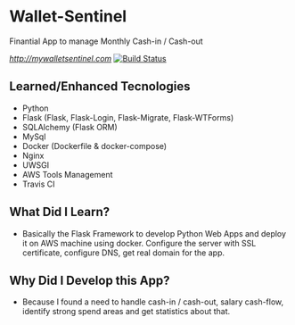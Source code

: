 # Wallet-Sentinel
Finantial App to manage Monthly Cash-in / Cash-out

*http://mywalletsentinel.com* [![Build Status](https://travis-ci.org/agusmag/wallet-sentinel.svg?branch=master)](https://travis-ci.org/agusmag/wallet-sentinel)

## Learned/Enhanced Tecnologies
* Python
* Flask (Flask, Flask-Login, Flask-Migrate, Flask-WTForms)
* SQLAlchemy (Flask ORM)
* MySql
* Docker (Dockerfile & docker-compose)
* Nginx
* UWSGI
* AWS Tools Management
* Travis CI

## What Did I Learn? 

* Basically the Flask Framework to develop Python Web Apps and deploy it on AWS machine using docker. Configure the server with SSL certificate, configure DNS, get real domain for the app. 

## Why Did I Develop this App?
* Because I found a need to handle cash-in / cash-out, salary cash-flow, identify strong spend areas and get statistics about that.
